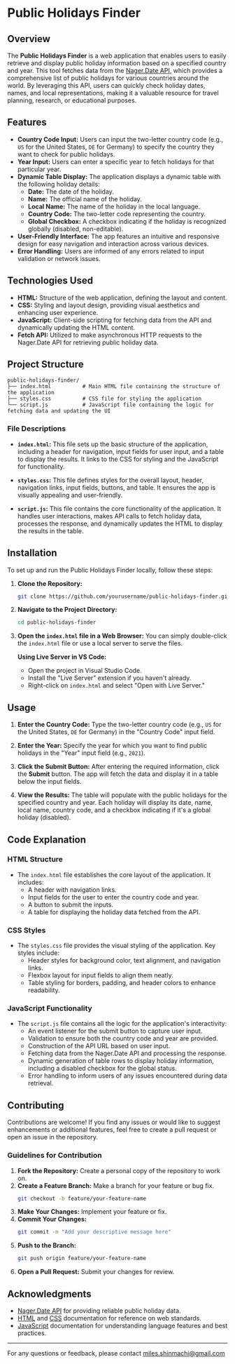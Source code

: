 # Public Holidays Finder

## Overview

The **Public Holidays Finder** is a web application that enables users to easily retrieve and display public holiday information based on a specified country and year. This tool fetches data from the [Nager.Date API](https://date.nager.at/), which provides a comprehensive list of public holidays for various countries around the world. By leveraging this API, users can quickly check holiday dates, names, and local representations, making it a valuable resource for travel planning, research, or educational purposes.

## Features

- **Country Code Input:** Users can input the two-letter country code (e.g., `US` for the United States, `DE` for Germany) to specify the country they want to check for public holidays.
- **Year Input:** Users can enter a specific year to fetch holidays for that particular year.
- **Dynamic Table Display:** The application displays a dynamic table with the following holiday details:
  - **Date:** The date of the holiday.
  - **Name:** The official name of the holiday.
  - **Local Name:** The name of the holiday in the local language.
  - **Country Code:** The two-letter code representing the country.
  - **Global Checkbox:** A checkbox indicating if the holiday is recognized globally (disabled, non-editable).
- **User-Friendly Interface:** The app features an intuitive and responsive design for easy navigation and interaction across various devices.
- **Error Handling:** Users are informed of any errors related to input validation or network issues.

## Technologies Used

- **HTML:** Structure of the web application, defining the layout and content.
- **CSS:** Styling and layout design, providing visual aesthetics and enhancing user experience.
- **JavaScript:** Client-side scripting for fetching data from the API and dynamically updating the HTML content.
- **Fetch API:** Utilized to make asynchronous HTTP requests to the Nager.Date API for retrieving public holiday data.

## Project Structure

```
public-holidays-finder/
├── index.html          # Main HTML file containing the structure of the application
├── styles.css          # CSS file for styling the application
└── script.js           # JavaScript file containing the logic for fetching data and updating the UI
```

### File Descriptions

- **`index.html`:** This file sets up the basic structure of the application, including a header for navigation, input fields for user input, and a table to display the results. It links to the CSS for styling and the JavaScript for functionality.
- **`styles.css`:** This file defines styles for the overall layout, header, navigation links, input fields, buttons, and table. It ensures the app is visually appealing and user-friendly.

- **`script.js`:** This file contains the core functionality of the application. It handles user interactions, makes API calls to fetch holiday data, processes the response, and dynamically updates the HTML to display the results in the table.

## Installation

To set up and run the Public Holidays Finder locally, follow these steps:

1. **Clone the Repository:**

   ```bash
   git clone https://github.com/yourusername/public-holidays-finder.git
   ```

2. **Navigate to the Project Directory:**

   ```bash
   cd public-holidays-finder
   ```

3. **Open the `index.html` file in a Web Browser:**
   You can simply double-click the `index.html` file or use a local server to serve the files.

   **Using Live Server in VS Code:**

   - Open the project in Visual Studio Code.
   - Install the "Live Server" extension if you haven't already.
   - Right-click on `index.html` and select "Open with Live Server."

## Usage

1. **Enter the Country Code:**
   Type the two-letter country code (e.g., `US` for the United States, `DE` for Germany) in the "Country Code" input field.

2. **Enter the Year:**
   Specify the year for which you want to find public holidays in the "Year" input field (e.g., `2021`).

3. **Click the Submit Button:**
   After entering the required information, click the **Submit** button. The app will fetch the data and display it in a table below the input fields.

4. **View the Results:**
   The table will populate with the public holidays for the specified country and year. Each holiday will display its date, name, local name, country code, and a checkbox indicating if it's a global holiday (disabled).

## Code Explanation

### HTML Structure

- The `index.html` file establishes the core layout of the application. It includes:
  - A header with navigation links.
  - Input fields for the user to enter the country code and year.
  - A button to submit the inputs.
  - A table for displaying the holiday data fetched from the API.

### CSS Styles

- The `styles.css` file provides the visual styling of the application. Key styles include:
  - Header styles for background color, text alignment, and navigation links.
  - Flexbox layout for input fields to align them neatly.
  - Table styling for borders, padding, and header colors to enhance readability.

### JavaScript Functionality

- The `script.js` file contains all the logic for the application's interactivity:
  - An event listener for the submit button to capture user input.
  - Validation to ensure both the country code and year are provided.
  - Construction of the API URL based on user input.
  - Fetching data from the Nager.Date API and processing the response.
  - Dynamic generation of table rows to display holiday information, including a disabled checkbox for the global status.
  - Error handling to inform users of any issues encountered during data retrieval.

## Contributing

Contributions are welcome! If you find any issues or would like to suggest enhancements or additional features, feel free to create a pull request or open an issue in the repository.

### Guidelines for Contribution

1. **Fork the Repository:** Create a personal copy of the repository to work on.
2. **Create a Feature Branch:** Make a branch for your feature or bug fix.
   ```bash
   git checkout -b feature/your-feature-name
   ```
3. **Make Your Changes:** Implement your feature or fix.
4. **Commit Your Changes:**
   ```bash
   git commit -m "Add your descriptive message here"
   ```
5. **Push to the Branch:**
   ```bash
   git push origin feature/your-feature-name
   ```
6. **Open a Pull Request:** Submit your changes for review.

## Acknowledgments

- [Nager.Date API](https://date.nager.at/) for providing reliable public holiday data.
- [HTML](https://developer.mozilla.org/en-US/docs/Web/HTML) and [CSS](https://developer.mozilla.org/en-US/docs/Web/CSS) documentation for reference on web standards.
- [JavaScript](https://developer.mozilla.org/en-US/docs/Web/JavaScript) documentation for understanding language features and best practices.

---

For any questions or feedback, please contact miles.shinmachi@gmail.com
